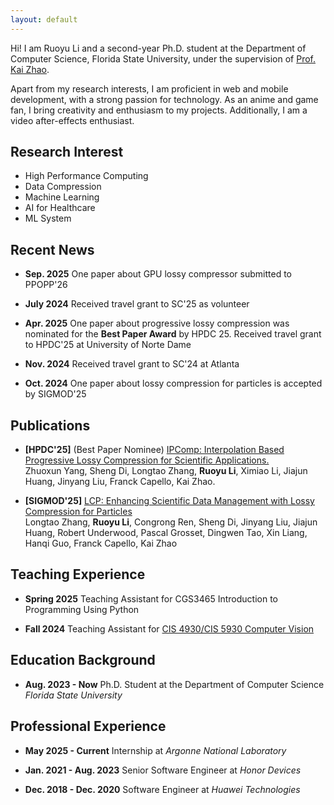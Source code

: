 ```yaml
---
layout: default
---
```


Hi! I am Ruoyu Li and a second-year Ph.D. student at the Department of Computer Science, Florida State University, under the supervision of [Prof. Kai Zhao](https://ayzk.github.io/).

Apart from my research interests, I am proficient in web and mobile development, with a strong passion for technology. As an anime and game fan, I bring creativity and enthusiasm to my projects. Additionally, I am a video after-effects enthusiast.



## Research Interest
- High Performance Computing
- Data Compression
- Machine Learning
- AI for Healthcare
- ML System

## Recent News
- **Sep. 2025** One paper about GPU lossy compressor submitted to PPOPP'26

- **July 2024** Received travel grant to SC'25 as volunteer

- **Apr. 2025** One paper about progressive lossy compression was nominated for the **Best Paper Award** by HPDC 25. Received travel grant to HPDC'25 at University of Norte Dame

- **Nov. 2024** Received travel grant to SC'24 at Atlanta

- **Oct. 2024** One paper about lossy compression for particles is accepted by SIGMOD'25 

## Publications
- **[HPDC'25]** (Best Paper Nominee) [IPComp: Interpolation Based Progressive Lossy Compression for Scientific Applications.](https://arxiv.org/pdf/2502.04093)<br>
Zhuoxun Yang, Sheng Di, Longtao Zhang, **Ruoyu Li**, Ximiao Li, Jiajun Huang, Jinyang Liu, Franck Capello, Kai Zhao.

- **[SIGMOD'25]** [LCP: Enhancing Scientific Data Management with Lossy Compression for Particles](https://arxiv.org/abs/2411.00761)<br>
Longtao Zhang, **Ruoyu Li**, Congrong Ren, Sheng Di, Jinyang Liu, Jiajun Huang, Robert Underwood, Pascal Grosset, Dingwen Tao, Xin Liang, Hanqi Guo, Franck Capello, Kai Zhao

## Teaching Experience
- **Spring 2025**  Teaching Assistant for CGS3465 Introduction to Programming Using Python

- **Fall 2024** Teaching Assistant for [CIS 4930/CIS 5930 Computer Vision](https://gaosh.github.io/courses/computer_vision_fall24/)

## Education Background
- **Aug. 2023 - Now** Ph.D. Student at the Department of Computer Science *Florida State University*

## Professional Experience
- **May 2025 - Current** Internship at *Argonne National Laboratory*

- **Jan. 2021 - Aug. 2023** Senior Software Engineer at *Honor Devices*

- **Dec. 2018 - Dec. 2020** Software Engineer at *Huawei Technologies*

